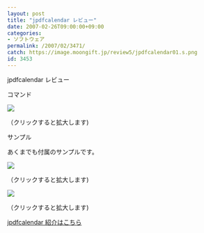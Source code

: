 ```yaml
---
layout: post
title: "jpdfcalendar レビュー"
date: 2007-02-26T09:00:00+09:00
categories:
- ソフトウェア
permalink: /2007/02/3471/
catch: https://image.moongift.jp/review5/jpdfcalendar01.s.png
id: 3453
---
```

jpdfcalendar レビュー  
<!--more-->

コマンド

  

[![](https://image.moongift.jp/review5/jpdfcalendar02.s.png)](https://image.moongift.jp/review5/jpdfcalendar02.png)  
  
（クリックすると拡大します)

  

サンプル

  

あくまでも付属のサンプルです。

  

[![](https://image.moongift.jp/review5/jpdfcalendar01.s.png)](https://image.moongift.jp/review5/jpdfcalendar01.png)  
  
（クリックすると拡大します)

  

[![](https://image.moongift.jp/review5/jpdfcalendar03.s.png)](https://image.moongift.jp/review5/jpdfcalendar03.png)  
  
（クリックすると拡大します)

  

[jpdfcalendar 紹介はこちら](http://oss.moongift.jp/intro/i-3470.html)

